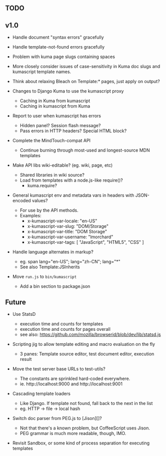 TODO
----

## v1.0

* Handle document "syntax errors" gracefully

* Handle template-not-found errors gracefully

* Problem with kuma page slugs containing spaces

* More closely consider issues of case-sensitivity in Kuma doc slugs and
  kumascript template names.

* Think about relaxing Bleach on Template:* pages, just apply on output?

* Changes to Django Kuma to use the kumascript proxy
    * Caching in Kuma from kumascript
    * Caching in kumascript from Kuma

* Report to user when kumascript has errors
    * Hidden panel? Session flash message?
    * Pass errors in HTTP headers? Special HTML block?

* Complete the MindTouch-compat API
    * Continue burning through most-used and longest-source MDN templates

* Make API libs wiki-editable? (eg. wiki, page, etc)
    * Shared libraries in wiki source?
    * Load from templates with a node.js-like require()?
        * kuma.require?

* General kumascript env and metadata vars in headers with JSON-encoded values?
    * For use by the API methods.
    * Examples:
        * x-kumascript-var-locale: "en-US"
        * x-kumascript-var-slug: "DOM/Storage"
        * x-kumascript-var-title: "DOM Storage"
        * x-kumascript-var-username: "lmorchard"
        * x-kumascript-var-tags: [ "JavaScript", "HTML5", "CSS" ]

* Handle language alternates in markup?
    * eg. span lang="en-US"; lang="zh-CN"; lang="*"
    * See also Template:JSInherits

* Move `run.js` to `bin/kumascript`
    * Add a bin section to package.json

## Future

* Use StatsD
    * execution time and counts for templates
    * execution time and counts for pages overall
    * see also: https://github.com/mozilla/browserid/blob/dev/lib/statsd.js

* Scripting jig to allow template editing and macro evaluation on the fly
    * 3 panes: Template source editor, test document editor, execution result

* Move the test server base URLs to test-utils?
    * The constants are sprinkled hard-coded everywhere.
    * ie. http://localhost:9000 and http://localhost:9001

* Cascading template loaders
    * Like Django. If template not found, fall back to the next in the list
    * eg. HTTP -> file -> local hash

* Switch doc parser from PEG.js to [Jison][]?
    * Not that there's a known problem, but CoffeeScript uses Jison.
    * PEG grammar is much more readable, though, IMO.

* Revisit Sandbox, or some kind of process separation for executing templates
